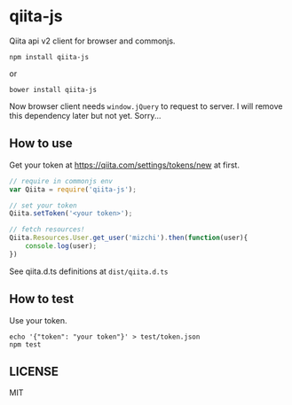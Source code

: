 # qiita-js

Qiita api v2 client for browser and commonjs.

```
npm install qiita-js
```

or

```
bower install qiita-js
```

Now browser client needs `window.jQuery` to request to server.
I will remove this dependency later but not yet. Sorry...

## How to use

Get your token at https://qiita.com/settings/tokens/new at first.

```javascript
// require in commonjs env
var Qiita = require('qiita-js');

// set your token
Qiita.setToken('<your token>');

// fetch resources!
Qiita.Resources.User.get_user('mizchi').then(function(user){
	console.log(user);
})
```

See qiita.d.ts definitions at `dist/qiita.d.ts`

## How to test

Use your token.

```
echo '{"token": "your token"}' > test/token.json
npm test
```

## LICENSE

MIT
